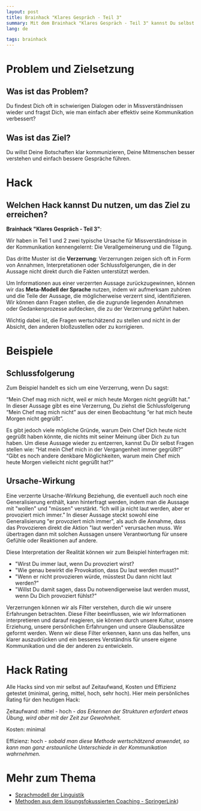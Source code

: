 ```yaml
---
layout: post
title: Brainhack "Klares Gespräch - Teil 3"
summary: Mit dem Brainhack "Klares Gespräch - Teil 3" kannst Du selbst klarer kommunizieren und auch Deine Mitmenschen besser verstehen, indem Du Verzerrungen erkennst und hinterfragst.
lang: de

tags: brainhack
---
```


# Problem und Zielsetzung

## Was ist das Problem?

Du findest Dich oft in schwierigen Dialogen oder in Missverständnissen wieder und fragst Dich, wie man einfach aber effektiv seine Kommunikation verbessert?

## Was ist das Ziel?

Du willst Deine Botschaften klar kommunizieren, Deine Mitmenschen besser verstehen und einfach bessere Gespräche führen.

# Hack

## Welchen Hack kannst Du nutzen, um das Ziel zu erreichen?

**Brainhack "Klares Gespräch - Teil 3"**:

Wir haben in Teil 1 und 2 zwei typische Ursache für Missverständnisse in der Kommunikation kennengelernt: Die Verallgemeinerung und die Tilgung. 

Das dritte Muster ist die **Verzerrung**: Verzerrungen zeigen sich oft in Form von Annahmen, Interpretationen oder Schlussfolgerungen, die in der Aussage nicht direkt durch die Fakten unterstützt werden. 

Um Informationen aus einer verzerrten Aussage zurückzugewinnen, können wir das **Meta-Modell der Sprache** nutzen, indem wir aufmerksam zuhören und die Teile der Aussage, die möglicherweise verzerrt sind, identifizieren. Wir können dann Fragen stellen, die die zugrunde liegenden Annahmen oder Gedankenprozesse aufdecken, die zu der Verzerrung geführt haben.

Wichtig dabei ist, die Fragen wertschätzend zu stellen und nicht in der Absicht, den anderen bloßzustellen oder zu korrigieren. 

# Beispiele

## Schlussfolgerung
Zum Beispiel handelt es sich um eine Verzerrung, wenn Du sagst:

“Mein Chef mag mich nicht, weil er mich heute Morgen nicht gegrüßt hat.” 
In dieser Aussage gibt es eine Verzerrung, Du ziehst die Schlussfolgerung “Mein Chef mag mich nicht” aus der einen Beobachtung “er hat mich heute Morgen nicht gegrüßt”.

Es gibt jedoch viele mögliche Gründe, warum Dein Chef Dich heute nicht gegrüßt haben könnte, die nichts mit seiner Meinung über Dich zu tun haben. 
Um diese Aussage wieder zu entzerren, kannst Du Dir selbst Fragen stellen wie: “Hat mein Chef mich in der Vergangenheit immer gegrüßt?” 
“Gibt es noch andere denkbare Möglichkeiten, warum mein Chef mich heute Morgen vielleicht nicht gegrüßt hat?”

## Ursache-Wirkung
Eine verzerrte Ursache-Wirkung Beziehung, die eventuell auch noch eine Generalisierung enthält, kann hinterfragt werden, indem man die Aussage mit "wollen" und "müssen" verstärkt.
“Ich will ja nicht laut werden, aber er provoziert mich immer.” 
In dieser Aussage steckt sowohl eine Generalisierung "er provoziert mich immer", als auch die Annahme, dass das Provozieren direkt die Aktion "laut werden" verursachen muss.
Wir übertragen dann mit solchen Aussagen unsere Verantwortung für unsere Gefühle oder Reaktionen auf andere.

Diese Interpretation der Realität können wir zum Beispiel hinterfragen mit:
- "Wirst Du immer laut, wenn Du provoziert wirst?
- "Wie genau bewirkt die Provokation, dass Du laut werden musst?"
- "Wenn er nicht provozieren würde, müsstest Du dann nicht laut werden?"
- "Willst Du damit sagen, dass Du notwendigerweise laut werden musst, wenn Du Dich provoziert fühlst?"

Verzerrungen können wir als Filter verstehen, durch die wir unsere Erfahrungen betrachten. Diese Filter beeinflussen, wie wir Informationen interpretieren und darauf reagieren, sie können durch unsere Kultur, unsere Erziehung, unsere persönlichen Erfahrungen und unsere Glaubenssätze geformt werden.
Wenn wir diese Filter erkennen, kann uns das helfen, uns klarer auszudrücken und ein besseres Verständnis für unsere eigene Kommunikation und die der anderen zu entwickeln.
  
# Hack Rating

Alle Hacks sind von mir selbst auf Zeitaufwand, Kosten und Effizienz getestet (minimal, gering, mittel, hoch, sehr hoch). Hier mein persönliches Rating für den heutigen Hack:

Zeitaufwand: mittel - hoch - _das Erkennen der Strukturen erfordert etwas Übung, wird aber mit der Zeit zur Gewohnheit._

Kosten: minimal

Effizienz: hoch - _sobald man diese Methode wertschätzend anwendet, so kann man ganz erstaunliche Unterschiede in der Kommunikation wahrnehmen._

# Mehr zum Thema

- [Sprachmodell der Linguistik](https://www.spektrum.de/lexikon/psychologie/sprachmodell-der-linguistik/14693)
- [Methoden aus dem lösungsfokussierten Coaching - SpringerLink](https://link.springer.com/chapter/10.1007/978-3-658-13405-1_5))
